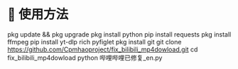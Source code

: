 # 📌 使用方法
pkg update && pkg upgrade
pkg install python
pip install requests
pkg install ffmpeg
pip install yt-dlp rich pyfiglet
pkg install git
git clone https://github.com/Cpmhaoproject/fix_bilibili_mp4dowload.git
cd fix_bilibili_mp4dowload
python 哔哩哔哩已修复_en.py
#
